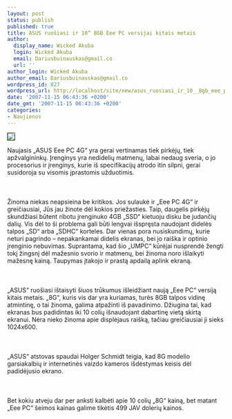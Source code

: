 ```yaml
---
layout: post
status: publish
published: true
title: ASUS ruošiasi ir 10“ 8GB Eee PC versijai kitais metais
author:
  display_name: Wicked Akuba
  login: Wicked Akuba
  email: Dariusbuinauskas@gmail.co
  url: ''
author_login: Wicked Akuba
author_email: Dariusbuinauskas@gmail.co
wordpress_id: 827
wordpress_url: http://localhost/site/new/asus_ruosiasi_ir_10__8gb_eee_pc_versijai_kitais_metais/
date: '2007-11-15 06:43:36 +0200'
date_gmt: '2007-11-15 06:43:36 +0200'
categories:
- Naujienos
---
```

<div class="imgright"><img src="http://www.technews.lt/upl/Failai/eee-pc.jpg" border="1"></div>
<p>Naujasis „ASUS Eee PC 4G“ yra gerai vertinamas tiek pirkėjų, tiek apžvalgininkų. Įrenginys yra nedidelių matmenų, labai nedaug sveria, o jo procesorius ir įrenginys, kurie iš specifikacijų atrodo itin silpni, gerai susidoroja su visomis įprastomis užduotimis.<br />
<br><br />
<br>Žinoma niekas neapsieina be kritikos. Jos sulaukė ir „Eee PC 4G“ ir greičiausiai, Jūs jau žinote dėl kokios priežasties. Taip, daugelis pirkėjų skundžiasi būtent ribotu įrenginuko 4GB „SSD“ kietuoju disku be judančių dalių. Vis dėl to ši problema gali būti lengvai išspręsta naudojant didelės talpos „SD“ arba „SDHC“ korteles. Dar vienas pora nusiskundimų, kurie neturi pagrindo – nepakankamai didelis ekranas, bei jo raiška ir optinio įrenginio nebuvimas. Suprantama, kad šio „UMPC“ kūrėjai nusprendė žengti tokį žingsnį dėl mažesnio svorio ir matmenų, bei žinoma noro išlaikyti mažesnę kainą. Taupymas įtakojo ir prastą apdailą aplink ekraną.<br />
<br><br />
<br>„ASUS“ ruošiasi ištaisyti šiuos trūkumus išleidžiant naują „Eee PC“ versiją kitais metais. „8G“, kuris vis dar yra kuriamas, turės 8GB talpos vidinę atmintinę, o tai žinoma, galima atpažinti iš pavadinimo. Džiugina tai, kad ekranas bus padidintas iki 10 colių išnaudojant dabartinę vietą skirtą ekranui. Nėra nieko žinoma apie displėjaus raišką, tačiau greičiausiai ji sieks 1024x600.<br />
<br><br />
<br>„ASUS“ atstovas spaudai Holger Schmidt teigia, kad 8G modelio garsiakalbių ir internetinės vaizdo kameros išdėstymas keisis dėl padidėjusio ekrano.<br />
<br><br />
<br>Bet kokiu atveju dar per anksti kalbėti apie 10 colių „8G“ kainą, bet matant „Eee PC“ šeimos kainas galime tikėtis 499 JAV dolerių kainos.</p>
